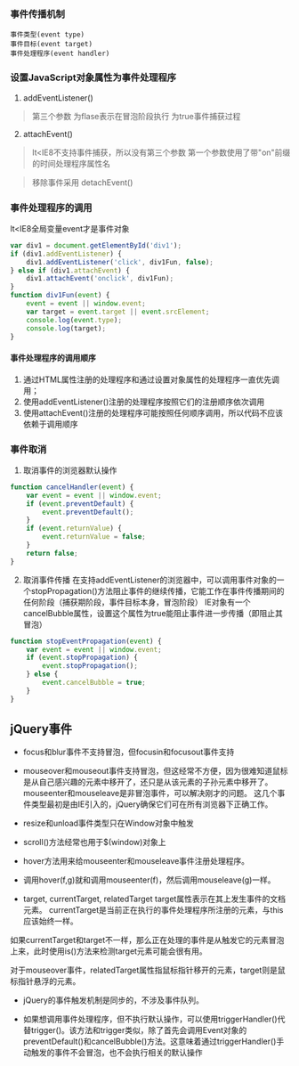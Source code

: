### 事件传播机制
	事件类型(event type)
	事件目标(event target)
	事件处理程序(event handler)

### 设置JavaScript对象属性为事件处理程序
1. addEventListener()
> 第三个参数
  为flase表示在冒泡阶段执行
  为true事件捕获过程
2. attachEvent()
> lt<IE8不支持事件捕获，所以没有第三个参数
第一个参数使用了带"on"前缀的时间处理程序属性名

> 移除事件采用 detachEvent()

### 事件处理程序的调用
lt<IE8全局变量event才是事件对象
```js
var div1 = document.getElementById('div1');
if (div1.addEventListener) {
	div1.addEventListener('click', div1Fun, false);
} else if (div1.attachEvent) {
	div1.attachEvent('onclick', div1Fun);
}
function div1Fun(event) {
	event = event || window.event;
	var target = event.target || event.srcElement;
	console.log(event.type);
	console.log(target);
}
```

#### 事件处理程序的调用顺序
1. 通过HTML属性注册的处理程序和通过设置对象属性的处理程序一直优先调用；
2. 使用addEventListener()注册的处理程序按照它们的注册顺序依次调用
3. 使用attachEvent()注册的处理程序可能按照任何顺序调用，所以代码不应该依赖于调用顺序

### 事件取消
1. 取消事件的浏览器默认操作
```js
function cancelHandler(event) {
	var event = event || window.event;
	if (event.preventDefault) {
		event.preventDefault();
	}
	if (event.returnValue) {
		event.returnValue = false;
	}
	return false;
}
```
2. 取消事件传播
在支持addEventListener的浏览器中，可以调用事件对象的一个stopPropagation()方法阻止事件的继续传播，它能工作在事件传播期间的任何阶段（捕获期阶段，事件目标本身，冒泡阶段）
IE对象有一个cancelBubble属性，设置这个属性为true能阻止事件进一步传播（即阻止其冒泡）
```js
function stopEventPropagation(event) {
	var event = event || window.event;
	if (event.stopPropagation) {
		event.stopPropagation();
	} else {
		event.cancelBubble = true;
	}
}
```



## jQuery事件
* focus和blur事件不支持冒泡，但focusin和focusout事件支持
* mouseover和mouseout事件支持冒泡，但这经常不方便，因为很难知道鼠标是从自己感兴趣的元素中移开了，还只是从该元素的子孙元素中移开了。
mouseenter和mouseleave是非冒泡事件，可以解决刚才的问题。
这几个事件类型最初是由IE引入的，jQuery确保它们可在所有浏览器下正确工作。
* resize和unload事件类型只在Window对象中触发
* scroll()方法经常也用于$(window)对象上
* hover方法用来给mouseenter和mouseleave事件注册处理程序。
* 调用hover(f,g)就和调用mouseenter(f)，然后调用mouseleave(g)一样。

* target, currentTarget, relatedTarget
target属性表示在其上发生事件的文档元素。
currentTarget是当前正在执行的事件处理程序所注册的元素，与this应该始终一样。

如果currentTarget和target不一样，那么正在处理的事件是从触发它的元素冒泡上来，此时使用is()方法来检测target元素可能会很有用。

对于mouseover事件，relatedTarget属性指鼠标指针移开的元素，target则是鼠标指针悬浮的元素。

* jQuery的事件触发机制是同步的，不涉及事件队列。

* 如果想调用事件处理程序，但不执行默认操作，可以使用triggerHandler()代替trigger()。该方法和trigger类似，除了首先会调用Event对象的preventDefault()和cancelBubble()方法。这意味着通过triggerHandler()手动触发的事件不会冒泡，也不会执行相关的默认操作


